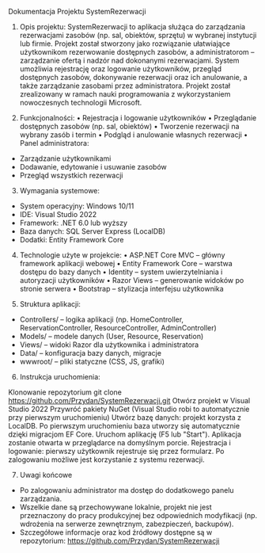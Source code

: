 Dokumentacja Projektu
SystemRezerwacji

1. Opis projektu:
SystemRezerwacji to aplikacja służąca do zarządzania rezerwacjami zasobów (np. sal, obiektów, sprzętu) w wybranej instytucji lub firmie. Projekt został stworzony jako rozwiązanie ułatwiające użytkownikom rezerwowanie dostępnych zasobów, a administratorom – zarządzanie ofertą i nadzór nad dokonanymi rezerwacjami.
System umożliwia rejestrację oraz logowanie użytkowników, przegląd dostępnych zasobów, dokonywanie rezerwacji oraz ich anulowanie, a także zarządzanie zasobami przez administratora. Projekt został zrealizowany w ramach nauki programowania z wykorzystaniem nowoczesnych technologii Microsoft.

2. Funkcjonalności:
•	Rejestracja i logowanie użytkowników
•	Przeglądanie dostępnych zasobów (np. sal, obiektów)
•	Tworzenie rezerwacji na wybrany zasób i termin
•	Podgląd i anulowanie własnych rezerwacji
•	Panel administratora:
  - Zarządzanie użytkownikami
  - Dodawanie, edytowanie i usuwanie zasobów
  - Przegląd wszystkich rezerwacji

3. Wymagania systemowe:
- System operacyjny: Windows 10/11
- IDE: Visual Studio 2022
- Framework: .NET 6.0 lub wyższy
- Baza danych: SQL Server Express (LocalDB)
- Dodatki: Entity Framework Core

4. Technologie użyte w projekcie:
•	ASP.NET Core MVC – główny framework aplikacji webowej
•	Entity Framework Core – warstwa dostępu do bazy danych
•	Identity – system uwierzytelniania i autoryzacji użytkowników
•	Razor Views – generowanie widoków po stronie serwera
•	Bootstrap – stylizacja interfejsu użytkownika

5. Struktura aplikacji:
- Controllers/ – logika aplikacji (np. HomeController, ReservationController, ResourceController, AdminController)
- Models/ – modele danych (User, Resource, Reservation)
- Views/ – widoki Razor dla użytkownika i administratora
- Data/ – konfiguracja bazy danych, migracje
- wwwroot/ – pliki statyczne (CSS, JS, grafiki)

6. Instrukcja uruchomienia:
   
Klonowanie repozytorium git clone https://github.com/Przydan/SystemRezerwacji.git
Otwórz projekt w Visual Studio 2022
Przywróć pakiety NuGet (Visual Studio robi to automatycznie przy pierwszym uruchomieniu)
Utwórz bazę danych: projekt korzysta z LocalDB. Po pierwszym uruchomieniu baza utworzy się automatycznie dzięki migracjom EF Core.
Uruchom aplikację (F5 lub "Start"). Aplikacja zostanie otwarta w przeglądarce na domyślnym porcie.
Rejestracja i logowanie: pierwszy użytkownik rejestruje się przez formularz. Po zalogowaniu możliwe jest korzystanie z systemu rezerwacji.

7. Uwagi końcowe
- Po zalogowaniu administrator ma dostęp do dodatkowego panelu zarządzania.
- Wszelkie dane są przechowywane lokalnie, projekt nie jest przeznaczony do pracy produkcyjnej bez odpowiednich modyfikacji (np. wdrożenia na serwerze zewnętrznym, zabezpieczeń, backupów).
- Szczegółowe informacje oraz kod źródłowy dostępne są w repozytorium:
  https://github.com/Przydan/SystemRezerwacji
